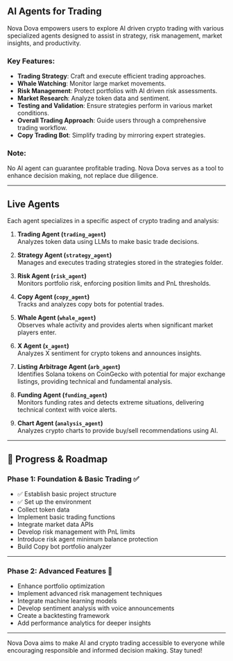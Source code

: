 
## **AI Agents for Trading**
Nova Dova empowers users to explore AI driven crypto trading with various specialized agents designed to assist in strategy, risk management, market insights, and productivity.

### Key Features:
- **Trading Strategy**: Craft and execute efficient trading approaches.
- **Whale Watching**: Monitor large market movements.
- **Risk Management**: Protect portfolios with AI driven risk assessments.
- **Market Research**: Analyze token data and sentiment.
- **Testing and Validation**: Ensure strategies perform in various market conditions.
- **Overall Trading Approach**: Guide users through a comprehensive trading workflow.
- **Copy Trading Bot**: Simplify trading by mirroring expert strategies.

### **Note**: 
No AI agent can guarantee profitable trading. Nova Dova serves as a tool to enhance decision making, not replace due diligence.

---

## **Live Agents**
Each agent specializes in a specific aspect of crypto trading and analysis:

1. **Trading Agent (`trading_agent`)**  
   Analyzes token data using LLMs to make basic trade decisions.

2. **Strategy Agent (`strategy_agent`)**  
   Manages and executes trading strategies stored in the strategies folder.

3. **Risk Agent (`risk_agent`)**  
   Monitors portfolio risk, enforcing position limits and PnL thresholds.

4. **Copy Agent (`copy_agent`)**  
   Tracks and analyzes copy bots for potential trades.

5. **Whale Agent (`whale_agent`)**  
   Observes whale activity and provides alerts when significant market players enter.

6. **X Agent (`x_agent`)**  
   Analyzes X sentiment for crypto tokens and announces insights.

7. **Listing Arbitrage Agent (`arb_agent`)**  
   Identifies Solana tokens on CoinGecko with potential for major exchange listings, providing technical and fundamental analysis.

8. **Funding Agent (`funding_agent`)**  
   Monitors funding rates and detects extreme situations, delivering technical context with voice alerts.

9. **Chart Agent (`analysis_agent`)**  
    Analyzes crypto charts to provide buy/sell recommendations using AI.

---

## **🚀 Progress & Roadmap**

### **Phase 1: Foundation & Basic Trading ✅**
- ✅ Establish basic project structure
- ✅ Set up the environment
- Collect token data
- Implement basic trading functions
- Integrate market data APIs
- Develop risk management with PnL limits
- Introduce risk agent minimum balance protection
- Build Copy bot portfolio analyzer

---

### **Phase 2: Advanced Features 🚀**
- Enhance portfolio optimization
- Implement advanced risk management techniques
- Integrate machine learning models
- Develop sentiment analysis with voice announcements
- Create a backtesting framework
- Add performance analytics for deeper insights

---

Nova Dova aims to make AI and crypto trading accessible to everyone while encouraging responsible and informed decision making. Stay tuned!

